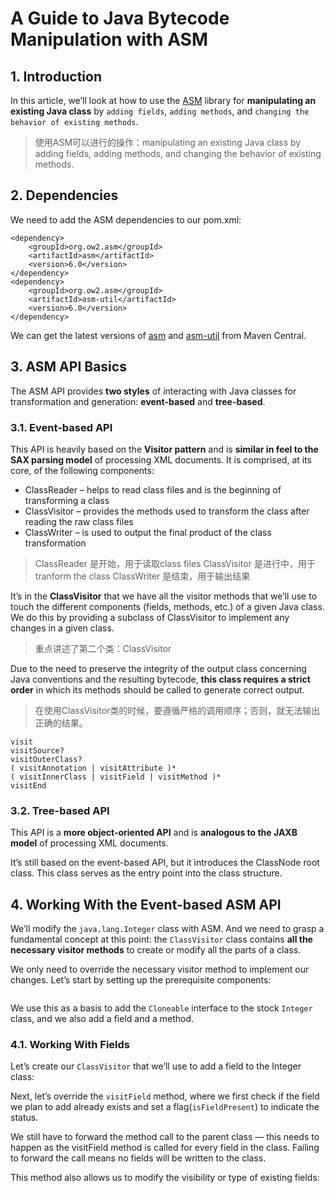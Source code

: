 # A Guide to Java Bytecode Manipulation with ASM #

## 1. Introduction ##

In this article, we’ll look at how to use the [ASM](http://asm.ow2.org/) library for **manipulating an existing Java class** by `adding fields`, `adding methods`, and `changing the behavior of existing methods`.

> 使用ASM可以进行的操作：manipulating an existing Java class by adding fields, adding methods, and changing the behavior of existing methods.

## 2. Dependencies ##

We need to add the ASM dependencies to our pom.xml:

	<dependency>
	    <groupId>org.ow2.asm</groupId>
	    <artifactId>asm</artifactId>
	    <version>6.0</version>
	</dependency>
	<dependency>
	    <groupId>org.ow2.asm</groupId>
	    <artifactId>asm-util</artifactId>
	    <version>6.0</version>
	</dependency>

We can get the latest versions of [asm](http://search.maven.org/#search%7Cga%7C1%7Cg%3A%22org.ow2.asm%22%20AND%20a%3A%22asm%22) and [asm-util](http://search.maven.org/#search%7Cga%7C1%7Cg%3A%22org.ow2.asm%22%20AND%20a%3A%22asm-util%22) from Maven Central.

## 3. ASM API Basics ##

The ASM API provides **two styles** of interacting with Java classes for transformation and generation: **event-based** and **tree-based**.

### 3.1. Event-based API ###

This API is heavily based on the **Visitor pattern** and is **similar in feel to the SAX parsing model** of processing XML documents. It is comprised, at its core, of the following components:

- ClassReader – helps to read class files and is the beginning of transforming a class
- ClassVisitor – provides the methods used to transform the class after reading the raw class files
- ClassWriter – is used to output the final product of the class transformation

> ClassReader  是开始，用于读取class files
> ClassVisitor 是进行中，用于tranform the class
> ClassWriter  是结束，用于输出结果

It’s in the **ClassVisitor** that we have all the visitor methods that we’ll use to touch the different components (fields, methods, etc.) of a given Java class. We do this by providing a subclass of ClassVisitor to implement any changes in a given class.

> 重点讲述了第二个类：ClassVisitor

Due to the need to preserve the integrity of the output class concerning Java conventions and the resulting bytecode, **this class requires a strict order** in which its methods should be called to generate correct output.

> 在使用ClassVisitor类的时候，要遵循严格的调用顺序；否则，就无法输出正确的结果。

	visit
	visitSource?
	visitOuterClass?
	( visitAnnotation | visitAttribute )*
	( visitInnerClass | visitField | visitMethod )*
	visitEnd

### 3.2. Tree-based API ###

This API is a **more object-oriented API** and is **analogous to the JAXB model** of processing XML documents.

It’s still based on the event-based API, but it introduces the ClassNode root class. This class serves as the entry point into the class structure.

## 4. Working With the Event-based ASM API ##

We’ll modify the `java.lang.Integer` class with ASM. And we need to grasp a fundamental concept at this point: the `ClassVisitor` class contains **all the necessary visitor methods** to create or modify all the parts of a class.

We only need to override the necessary visitor method to implement our changes. Let’s start by setting up the prerequisite components:

```java

```

We use this as a basis to add the `Cloneable` interface to the stock `Integer` class, and we also add a field and a method.

### 4.1. Working With Fields ###

Let’s create our `ClassVisitor` that we’ll use to add a field to the Integer class:


Next, let’s override the `visitField` method, where we first check if the field we plan to add already exists and set a flag(`isFieldPresent`) to indicate the status.

We still have to forward the method call to the parent class — this needs to happen as the visitField method is called for every field in the class. Failing to forward the call means no fields will be written to the class.

This method also allows us to modify the visibility or type of existing fields:






